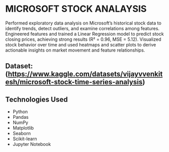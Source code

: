 # MICROSOFT STOCK ANALAYSIS

Performed exploratory data analysis on Microsoft’s historical stock data to identify trends, detect outliers, and examine correlations among features.
Engineered features and trained a Linear Regression model to predict stock closing prices, achieving strong results (R² = 0.96, MSE = 5.12).
Visualized stock behavior over time and used heatmaps and scatter plots to derive actionable insights on market movement and feature relationships.

## Dataset: (https://www.kaggle.com/datasets/vijayvvenkitesh/microsoft-stock-time-series-analysis)


## Technologies Used

- Python
- Pandas
- NumPy
- Matplotlib
- Seaborn
- Scikit-learn
- Jupyter Notebook
